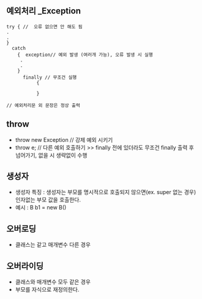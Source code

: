 ## 예외처리 _Exception
````
try { //  오류 없으면 안 해도 됨
.
.
}
  catch
    {  exception// 예외 발생 (여러개 가능), 오류 발생 시 실행
     .
     .
    }
      finally // 무조건 실행
           {

           }

// 예외처리문 외 문장은 정상 출력
 ````

## throw
- throw new Exception // 강제 예외 시키기
- throw e; // 다른 예외 호출하기 >> finally 전에 있더라도 무조건 finally 출력 후 넘어가기, 없을 시 생략없이 수행

## 생성자 
- 생성자 특징 : 생성자는 부모를 명시적으로 호출되지 않으면(ex. super 없는 경우) 인자없는 부모 값을 호출한다.
- 예시 : B b1 = new B()

## 오버로딩 
- 클래스는 같고 매개변수 다른 경우

## 오버라이딩
- 클래스와 매개변수 모두 같은 경우
- 부모를 자식으로 재정의한다. 
